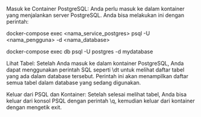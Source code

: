 Masuk ke Container PostgreSQL: Anda perlu masuk ke dalam kontainer yang menjalankan server PostgreSQL. Anda bisa melakukan ini dengan perintah:

docker-compose exec <nama_service_postgres> psql -U <nama_pengguna> -d <nama_database>

docker-compose exec db psql -U postgres -d mydatabase

Lihat Tabel: Setelah Anda masuk ke dalam kontainer PostgreSQL, Anda dapat menggunakan perintah SQL seperti \dt untuk melihat daftar tabel yang ada dalam database tersebut. Perintah ini akan menampilkan daftar semua tabel dalam database yang sedang digunakan.

Keluar dari PSQL dan Kontainer: Setelah selesai melihat tabel, Anda bisa keluar dari konsol PSQL dengan perintah \q, kemudian keluar dari kontainer dengan mengetik exit.